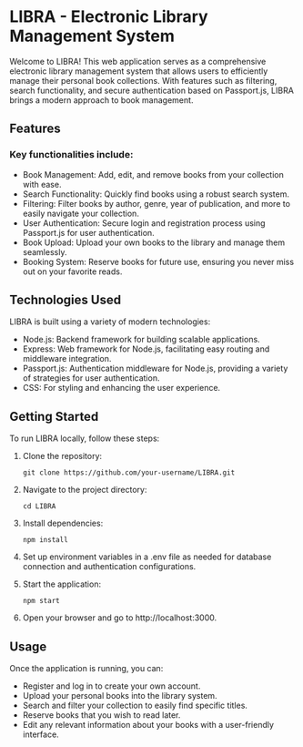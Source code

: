 # LIBRA - Electronic Library Management System

Welcome to LIBRA! This web application serves as a comprehensive electronic library management system that allows users to efficiently manage their personal book collections. With features such as filtering, search functionality, and secure authentication based on Passport.js, LIBRA brings a modern approach to book management.

## Features

### Key functionalities include:

- Book Management: Add, edit, and remove books from your collection with ease.
- Search Functionality: Quickly find books using a robust search system.
- Filtering: Filter books by author, genre, year of publication, and more to easily navigate your collection.
- User Authentication: Secure login and registration process using Passport.js for user authentication.
- Book Upload: Upload your own books to the library and manage them seamlessly.
- Booking System: Reserve books for future use, ensuring you never miss out on your favorite reads.

## Technologies Used

LIBRA is built using a variety of modern technologies:

- Node.js: Backend framework for building scalable applications.
- Express: Web framework for Node.js, facilitating easy routing and middleware integration.
- Passport.js: Authentication middleware for Node.js, providing a variety of strategies for user authentication.
- CSS: For styling and enhancing the user experience.

## Getting Started

To run LIBRA locally, follow these steps:

1. Clone the repository:
   ```
   git clone https://github.com/your-username/LIBRA.git
   ```
2. Navigate to the project directory:
   ```
   cd LIBRA
   ```
3. Install dependencies:
   ```
   npm install
   ```
4. Set up environment variables in a .env file as needed for database connection and authentication configurations.

5. Start the application:
   ```
   npm start
   ```
6. Open your browser and go to http://localhost:3000.

## Usage

Once the application is running, you can:

- Register and log in to create your own account.
- Upload your personal books into the library system.
- Search and filter your collection to easily find specific titles.
- Reserve books that you wish to read later.
- Edit any relevant information about your books with a user-friendly interface.

